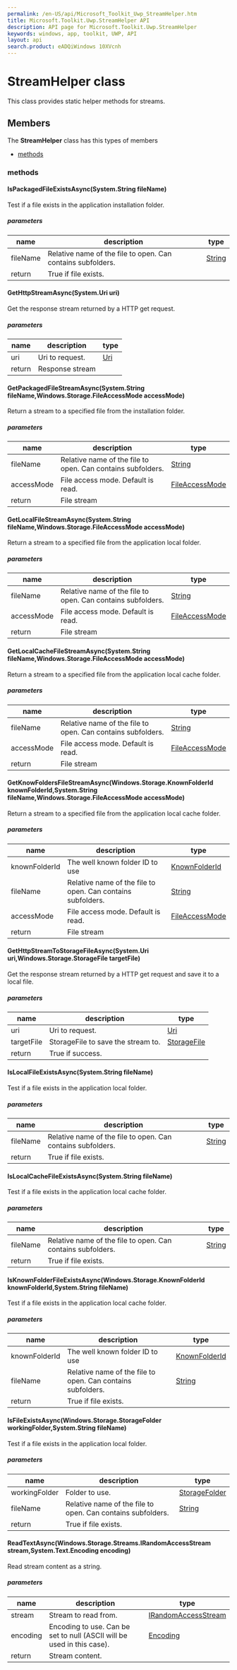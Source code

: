 ```yaml
---
permalink: /en-US/api/Microsoft_Toolkit_Uwp_StreamHelper.htm
title: Microsoft.Toolkit.Uwp.StreamHelper API 
description: API page for Microsoft.Toolkit.Uwp.StreamHelper
keywords: windows, app, toolkit, UWP, API
layout: api
search.product: eADQiWindows 10XVcnh
---
```



# StreamHelper class

This class provides static helper methods for streams.

## Members

The **StreamHelper** class has this types of members

* [methods](#methods)

### methods

#### IsPackagedFileExistsAsync(System.String fileName)

Test if a file exists in the application installation folder.

##### parameters



| name | description | type || --- | --- | --- || fileName | Relative name of the file to open. Can contains subfolders. | [String](https://msdn.microsoft.com/library/windows/apps/System.String) || return |True if file exists. |


#### GetHttpStreamAsync(System.Uri uri)

Get the response stream returned by a HTTP get request.

##### parameters



| name | description | type || --- | --- | --- || uri | Uri to request. | [Uri](https://msdn.microsoft.com/library/windows/apps/System.Uri) || return |Response stream |


#### GetPackagedFileStreamAsync(System.String fileName,Windows.Storage.FileAccessMode accessMode)

Return a stream to a specified file from the installation folder.

##### parameters



| name | description | type || --- | --- | --- || fileName | Relative name of the file to open. Can contains subfolders. | [String](https://msdn.microsoft.com/library/windows/apps/System.String) || accessMode | File access mode. Default is read. | [FileAccessMode](https://msdn.microsoft.com/library/windows/apps/Windows.Storage.FileAccessMode) || return |File stream |


#### GetLocalFileStreamAsync(System.String fileName,Windows.Storage.FileAccessMode accessMode)

Return a stream to a specified file from the application local folder.

##### parameters



| name | description | type || --- | --- | --- || fileName | Relative name of the file to open. Can contains subfolders. | [String](https://msdn.microsoft.com/library/windows/apps/System.String) || accessMode | File access mode. Default is read. | [FileAccessMode](https://msdn.microsoft.com/library/windows/apps/Windows.Storage.FileAccessMode) || return |File stream |


#### GetLocalCacheFileStreamAsync(System.String fileName,Windows.Storage.FileAccessMode accessMode)

Return a stream to a specified file from the application local cache folder.

##### parameters



| name | description | type || --- | --- | --- || fileName | Relative name of the file to open. Can contains subfolders. | [String](https://msdn.microsoft.com/library/windows/apps/System.String) || accessMode | File access mode. Default is read. | [FileAccessMode](https://msdn.microsoft.com/library/windows/apps/Windows.Storage.FileAccessMode) || return |File stream |


#### GetKnowFoldersFileStreamAsync(Windows.Storage.KnownFolderId knownFolderId,System.String fileName,Windows.Storage.FileAccessMode accessMode)

Return a stream to a specified file from the application local cache folder.

##### parameters



| name | description | type || --- | --- | --- || knownFolderId | The well known folder ID to use | [KnownFolderId](https://msdn.microsoft.com/library/windows/apps/Windows.Storage.KnownFolderId) || fileName | Relative name of the file to open. Can contains subfolders. | [String](https://msdn.microsoft.com/library/windows/apps/System.String) || accessMode | File access mode. Default is read. | [FileAccessMode](https://msdn.microsoft.com/library/windows/apps/Windows.Storage.FileAccessMode) || return |File stream |


#### GetHttpStreamToStorageFileAsync(System.Uri uri,Windows.Storage.StorageFile targetFile)

Get the response stream returned by a HTTP get request and save it to a local file.

##### parameters



| name | description | type || --- | --- | --- || uri | Uri to request. | [Uri](https://msdn.microsoft.com/library/windows/apps/System.Uri) || targetFile | StorageFile to save the stream to. | [StorageFile](https://msdn.microsoft.com/library/windows/apps/Windows.Storage.StorageFile) || return |True if success. |


#### IsLocalFileExistsAsync(System.String fileName)

Test if a file exists in the application local folder.

##### parameters



| name | description | type || --- | --- | --- || fileName | Relative name of the file to open. Can contains subfolders. | [String](https://msdn.microsoft.com/library/windows/apps/System.String) || return |True if file exists. |


#### IsLocalCacheFileExistsAsync(System.String fileName)

Test if a file exists in the application local cache folder.

##### parameters



| name | description | type || --- | --- | --- || fileName | Relative name of the file to open. Can contains subfolders. | [String](https://msdn.microsoft.com/library/windows/apps/System.String) || return |True if file exists. |


#### IsKnownFolderFileExistsAsync(Windows.Storage.KnownFolderId knownFolderId,System.String fileName)

Test if a file exists in the application local cache folder.

##### parameters



| name | description | type || --- | --- | --- || knownFolderId | The well known folder ID to use | [KnownFolderId](https://msdn.microsoft.com/library/windows/apps/Windows.Storage.KnownFolderId) || fileName | Relative name of the file to open. Can contains subfolders. | [String](https://msdn.microsoft.com/library/windows/apps/System.String) || return |True if file exists. |


#### IsFileExistsAsync(Windows.Storage.StorageFolder workingFolder,System.String fileName)

Test if a file exists in the application local folder.

##### parameters



| name | description | type || --- | --- | --- || workingFolder | Folder to use. | [StorageFolder](https://msdn.microsoft.com/library/windows/apps/Windows.Storage.StorageFolder) || fileName | Relative name of the file to open. Can contains subfolders. | [String](https://msdn.microsoft.com/library/windows/apps/System.String) || return |True if file exists. |


#### ReadTextAsync(Windows.Storage.Streams.IRandomAccessStream stream,System.Text.Encoding encoding)

Read stream content as a string.

##### parameters



| name | description | type || --- | --- | --- || stream | Stream to read from. | [IRandomAccessStream](https://msdn.microsoft.com/library/windows/apps/Windows.Storage.Streams.IRandomAccessStream) || encoding | Encoding to use. Can be set to null (ASCII will be used in this case). | [Encoding](https://msdn.microsoft.com/library/windows/apps/System.Text.Encoding) || return |Stream content. |

